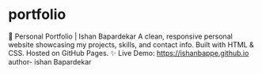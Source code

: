 # portfolio
🚀 Personal Portfolio | Ishan Bapardekar A clean, responsive personal website showcasing my projects, skills, and contact info. Built with HTML &amp; CSS. Hosted on GitHub Pages.  ✨ Live Demo: https://ishanbappe.github.io
author- ishan Bapardekar
